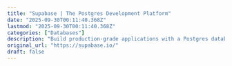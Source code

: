 ```yaml
---
title: "Supabase | The Postgres Development Platform"
date: "2025-09-30T00:11:40.368Z"
lastmod: "2025-09-30T00:11:40.368Z"
categories: ["Databases"]
description: "Build production-grade applications with a Postgres database, Authentication, instant APIs, Realtime, Functions, Storage and Vector embeddings. Start for free."
original_url: "https://supabase.io/"
draft: false
---
```

